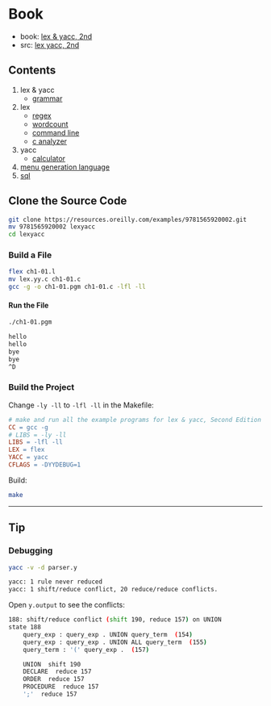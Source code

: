 # Book

- book: [lex & yacc, 2nd](https://learning.oreilly.com/library/view/lex-yacc/9781565920002/)
- src: [lex yacc, 2nd](https://resources.oreilly.com/examples/9781565920002)

## Contents

1. lex & yacc
   - [grammar](src/grammar/README.md)
2. lex
   - [regex](src/regex/README.md)
   - [wordcount](src/wordcount/README.md)
   - [command line](src/command_line/README.md)
   - [c analyzer](src/c_analyzer/README.md)
3. yacc
   - [calculator](src/calculator/README.md)
4. [menu generation language](src/menu_generation_language/README.md)
5. [sql](src/sql/README.md)

## Clone the Source Code

```bash
git clone https://resources.oreilly.com/examples/9781565920002.git
mv 9781565920002 lexyacc
cd lexyacc
```

### Build a File

```bash
flex ch1-01.l
mv lex.yy.c ch1-01.c
gcc -g -o ch1-01.pgm ch1-01.c -lfl -ll
```

#### Run the File

```bash
./ch1-01.pgm

hello
hello
bye
bye
^D
```

### Build the Project

Change `-ly -ll` to `-lfl -ll` in the Makefile:

```makefile
# make and run all the example programs for lex & yacc, Second Edition
CC = gcc -g
# LIBS = -ly -ll
LIBS = -lfl -ll
LEX = flex
YACC = yacc
CFLAGS = -DYYDEBUG=1
```

Build:

```bash
make
```

---

## Tip

### Debugging

```bash
yacc -v -d parser.y

yacc: 1 rule never reduced
yacc: 1 shift/reduce conflict, 20 reduce/reduce conflicts.
```

Open `y.output` to see the conflicts:

```bash
188: shift/reduce conflict (shift 190, reduce 157) on UNION
state 188
	query_exp : query_exp . UNION query_term  (154)
	query_exp : query_exp . UNION ALL query_term  (155)
	query_term : '(' query_exp .  (157)

	UNION  shift 190
	DECLARE  reduce 157
	ORDER  reduce 157
	PROCEDURE  reduce 157
	';'  reduce 157
```


